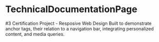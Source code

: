 # TechnicalDocumentationPage
#3 Certification Project - Resposive Web Design
Built to demonstrate anchor tags, their relation to a navigation bar, integrating personalized content, and media queries.
